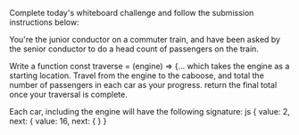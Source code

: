 Complete today's whiteboard challenge and follow the submission instructions below:

You're the junior conductor on a commuter train, and have been asked by the senior conductor to do a head count of passengers on the train.

Write a function const traverse = (engine) => {... which takes the engine as a starting location. Travel from the engine to the caboose, and total the number of passengers in each car as your progress. return the final total once your traversal is complete.

Each car, including the engine will have the following signature: js { <engine> value: 2, next: { <next car> value: 16, next: { <next car> } }
